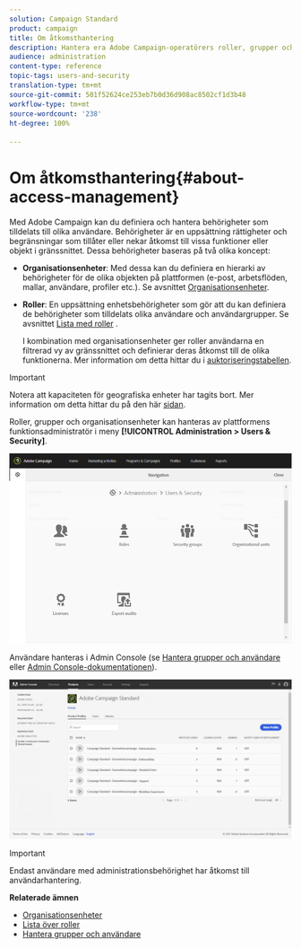 ```yaml
---
solution: Campaign Standard
product: campaign
title: Om åtkomsthantering
description: Hantera era Adobe Campaign-operatörers roller, grupper och organisationsenheter.
audience: administration
content-type: reference
topic-tags: users-and-security
translation-type: tm+mt
source-git-commit: 501f52624ce253eb7b0d36d908ac8502cf1d3b48
workflow-type: tm+mt
source-wordcount: '238'
ht-degree: 100%

---
```



# Om åtkomsthantering{#about-access-management}

Med Adobe Campaign kan du definiera och hantera behörigheter som tilldelats till olika användare.  Behörigheter är en uppsättning rättigheter och begränsningar som tillåter eller nekar åtkomst till vissa funktioner eller objekt i gränssnittet.  Dessa behörigheter baseras på två olika koncept:

* **Organisationsenheter**: Med dessa kan du definiera en hierarki av behörigheter för de olika objekten på plattformen (e-post, arbetsflöden, mallar, användare, profiler etc.).  Se avsnittet [Organisationsenheter](../../administration/using/organizational-units.md).
* **Roller**: En uppsättning enhetsbehörigheter som gör att du kan definiera de behörigheter som tilldelats olika användare och användargrupper.  Se avsnittet [Lista med roller](../../administration/using/list-of-roles.md) .

   I kombination med organisationsenheter ger roller användarna en filtrerad vy av gränssnittet och definierar deras åtkomst till de olika funktionerna.  Mer information om detta hittar du i [auktoriseringstabellen](https://docs.campaign.adobe.com/doc/standard/en/Technotes/AdobeCampaign-ACSRights.pdf).

>[!IMPORTANT]
>
>Notera att kapaciteten för geografiska enheter har tagits bort.  Mer information om detta hittar du på den här [sidan](https://helpx.adobe.com/se/campaign/kb/acs-deprecated-and-removed-features.html).

Roller, grupper och organisationsenheter kan hanteras av plattformens funktionsadministratör i meny **[!UICONTROL Administration > Users & Security]**.

![](assets/user_management_1.png)

Användare hanteras i Admin Console (se [Hantera grupper och användare](../../administration/using/managing-groups-and-users.md) eller [Admin Console-dokumentationen](https://helpx.adobe.com/se/enterprise/managing/user-guide.html)).

![](assets/user_management_6.png)

>[!IMPORTANT]
>
>Endast användare med administrationsbehörighet har åtkomst till användarhantering.

**Relaterade ämnen**

* [Organisationsenheter](../../administration/using/organizational-units.md)
* [Lista över roller](../../administration/using/list-of-roles.md)
* [Hantera grupper och användare](../../administration/using/managing-groups-and-users.md)

